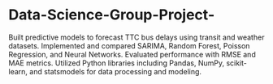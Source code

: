 # Data-Science-Group-Project-
Built predictive models to forecast TTC bus delays using transit and weather datasets. Implemented and compared SARIMA, Random Forest, Poisson Regression, and Neural Networks. Evaluated performance with RMSE and MAE metrics. Utilized Python libraries including Pandas, NumPy, scikit-learn, and statsmodels for data processing and modeling.
